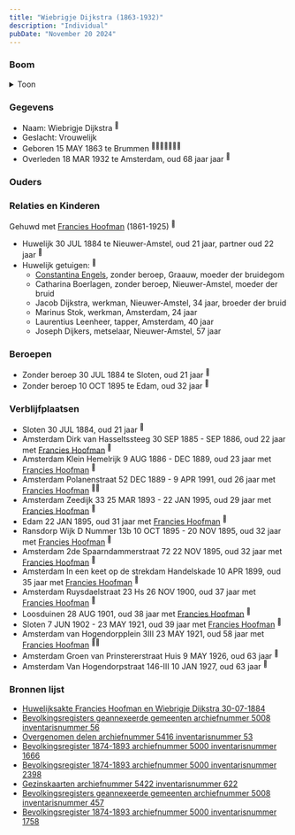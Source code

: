 ```yaml
---
title: "Wiebrigje Dijkstra (1863-1932)"
description: "Individual"
pubDate: "November 20 2024"
---
```


### Boom
<details><summary>Toon</summary>

![test](https://www.plantuml.com/plantuml/svg/XT9RQy8m50VmztoAWpxiIR3MpWiYMcTtOMDZECQU96sEDJONILAaYDzzKRlDlMnl8Jd_Stu9cLX7ZIkb8BRWQaiDbP3IhCYDBXMRQQ4DE4ELzKUe75bpXf1namayhr5kNGKIPOh6dhUiGuFQLLia5rqpGQs5FG60M1k6Ph7cMQ7Gsj58Kgx6OmZ9WP0hU3cDieIS8urtZgdX-GRXXcyAwpaDe1Rks-sWruNlT3E9v-4yz2FsAuw27M0qJ6bQBLFjdC3X6888dgOV4FIlGuXDAIMgYrfRb48igMBBp6XhK-rjnr3VXruX68GTcChZtHYLHsYjI_phP1mjt6czabHzsTgT4A0v3vCeYVymHV0yMnn90TmQIilT_wBUEJBeHBz0jMSqt25ZNEM-Ccp3mzkZxzxldbY9PqKzQ0gUhrs5GkYTfnr8_PIjLbr1Ql_F1fcWOlwRV080)
</details>

### Gegevens
- Naam: Wiebrigje Dijkstra <sup><a href="../s00248/" style="text-decoration:none" title="Overgenomen delen archiefnummer 5416 inventarisnummer 53">:link:</a></sup>
- Geslacht: Vrouwelijk
- Geboren 15 MAY 1863 te Brummen <sup><a href="../s00248/" style="text-decoration:none" title="Overgenomen delen archiefnummer 5416 inventarisnummer 53">:link:</a><a href="../s00251/" style="text-decoration:none" title="Huwelijksakte Francies Hoofman en Wiebrigje Dijkstra 30-07-1884 ">:link:</a><a href="../s00304/" style="text-decoration:none" title="Bevolkingsregisters geannexeerde gemeenten archiefnummer 5008 inventarisnummer 56">:link:</a><a href="../s00310/" style="text-decoration:none" title="Bevolkingsregister 1874-1893 archiefnummer 5000 inventarisnummer 2398">:link:</a><a href="../s00312/" style="text-decoration:none" title="Gezinskaarten archiefnummer 5422 inventarisnummer 622">:link:</a><a href="../s00313/" style="text-decoration:none" title="Bevolkingsregisters geannexeerde gemeenten archiefnummer 5008 inventarisnummer 457">:link:</a><a href="../s00314/" style="text-decoration:none" title="Bevolkingsregister 1874-1893 archiefnummer 5000 inventarisnummer 1758">:link:</a></sup>
- Overleden 18 MAR 1932 te Amsterdam, oud 68 jaar jaar <sup><a href="../s00312/" style="text-decoration:none" title="Gezinskaarten archiefnummer 5422 inventarisnummer 622">:link:</a></sup>

### Ouders

### Relaties en Kinderen

Gehuwd met [Francies Hoofman](../i00023/) (1861-1925) <sup><a href="../s00251/" style="text-decoration:none" title="Huwelijksakte Francies Hoofman en Wiebrigje Dijkstra 30-07-1884 ">:link:</a></sup>
- Huwelijk 30 JUL 1884 te Nieuwer-Amstel, oud 21 jaar, partner oud 22 jaar <sup><a href="../s00251/" style="text-decoration:none" title="Huwelijksakte Francies Hoofman en Wiebrigje Dijkstra 30-07-1884 ">:link:</a></sup>
- Huwelijk getuigen:  <sup><a href="../s00251/" style="text-decoration:none" title="Huwelijksakte Francies Hoofman en Wiebrigje Dijkstra 30-07-1884 ">:link:</a></sup>
  - [Constantina Engels](../i00014/), zonder beroep, Graauw, moeder der bruidegom
  - Catharina Boerlagen, zonder beroep, Nieuwer-Amstel, moeder der bruid
  - Jacob Dijkstra, werkman, Nieuwer-Amstel, 34 jaar, broeder der bruid
  - Marinus Stok, werkman, Amsterdam, 24 jaar
  - Laurentius Leenheer, tapper, Amsterdam, 40 jaar
  - Joseph Dijkers, metselaar, Nieuwer-Amstel, 57 jaar

### Beroepen
- Zonder beroep 30 JUL 1884 te Sloten, oud 21 jaar <sup><a href="../s00251/" style="text-decoration:none" title="Huwelijksakte Francies Hoofman en Wiebrigje Dijkstra 30-07-1884 ">:link:</a></sup>
- Zonder beroep 10 OCT 1895 te Edam, oud 32 jaar <sup><a href="../s00313/" style="text-decoration:none" title="Bevolkingsregisters geannexeerde gemeenten archiefnummer 5008 inventarisnummer 457">:link:</a></sup>

### Verblijfplaatsen
- Sloten  30 JUL 1884, oud 21 jaar  <sup><a href="../s00251/" style="text-decoration:none" title="Huwelijksakte Francies Hoofman en Wiebrigje Dijkstra 30-07-1884 ">:link:</a></sup>
- Amsterdam Dirk van Hasseltssteeg 30 SEP 1885 - SEP 1886, oud 22 jaar met [Francies Hoofman](../i00023/) <sup><a href="../s00309/" style="text-decoration:none" title="Bevolkingsregister 1874-1893 archiefnummer 5000 inventarisnummer 1666">:link:</a></sup>
- Amsterdam Klein Hemelrijk 9 AUG 1886 - DEC 1889, oud 23 jaar met [Francies Hoofman](../i00023/) <sup><a href="../s00312/" style="text-decoration:none" title="Gezinskaarten archiefnummer 5422 inventarisnummer 622">:link:</a></sup>
- Amsterdam Polanenstraat 52 DEC 1889 - 9 APR 1991, oud 26 jaar met [Francies Hoofman](../i00023/) <sup><a href="../s00248/" style="text-decoration:none" title="Overgenomen delen archiefnummer 5416 inventarisnummer 53">:link:</a><a href="../s00310/" style="text-decoration:none" title="Bevolkingsregister 1874-1893 archiefnummer 5000 inventarisnummer 2398">:link:</a></sup>
- Amsterdam Zeedijk 33 25 MAR 1893 - 22 JAN 1995, oud 29 jaar met [Francies Hoofman](../i00023/) <sup><a href="../s00248/" style="text-decoration:none" title="Overgenomen delen archiefnummer 5416 inventarisnummer 53">:link:</a></sup>
- Edam  22 JAN 1895, oud 31 jaar met [Francies Hoofman](../i00023/) <sup><a href="../s00248/" style="text-decoration:none" title="Overgenomen delen archiefnummer 5416 inventarisnummer 53">:link:</a></sup>
- Ransdorp Wijk D Nummer 13b 10 OCT 1895 - 20 NOV 1895, oud 32 jaar met [Francies Hoofman](../i00023/) <sup><a href="../s00313/" style="text-decoration:none" title="Bevolkingsregisters geannexeerde gemeenten archiefnummer 5008 inventarisnummer 457">:link:</a></sup>
- Amsterdam 2de Spaarndammerstraat 72 22 NOV 1895, oud 32 jaar met [Francies Hoofman](../i00023/) <sup><a href="../s00248/" style="text-decoration:none" title="Overgenomen delen archiefnummer 5416 inventarisnummer 53">:link:</a></sup>
- Amsterdam In een keet op de strekdam Handelskade 10 APR 1899, oud 35 jaar met [Francies Hoofman](../i00023/) <sup><a href="../s00248/" style="text-decoration:none" title="Overgenomen delen archiefnummer 5416 inventarisnummer 53">:link:</a></sup>
- Amsterdam Ruysdaelstraat 23 Hs 26 NOV 1900, oud 37 jaar met [Francies Hoofman](../i00023/) <sup><a href="../s00248/" style="text-decoration:none" title="Overgenomen delen archiefnummer 5416 inventarisnummer 53">:link:</a></sup>
- Loosduinen  28 AUG 1901, oud 38 jaar met [Francies Hoofman](../i00023/) <sup><a href="../s00248/" style="text-decoration:none" title="Overgenomen delen archiefnummer 5416 inventarisnummer 53">:link:</a></sup>
- Sloten  7 JUN 1902 - 23 MAY 1921, oud 39 jaar met [Francies Hoofman](../i00023/) <sup><a href="../s00304/" style="text-decoration:none" title="Bevolkingsregisters geannexeerde gemeenten archiefnummer 5008 inventarisnummer 56">:link:</a></sup>
- Amsterdam van Hogendorpplein 3III 23 MAY 1921, oud 58 jaar met [Francies Hoofman](../i00023/) <sup><a href="../s00304/" style="text-decoration:none" title="Bevolkingsregisters geannexeerde gemeenten archiefnummer 5008 inventarisnummer 56">:link:</a><a href="../s00312/" style="text-decoration:none" title="Gezinskaarten archiefnummer 5422 inventarisnummer 622">:link:</a></sup>
- Amsterdam Groen van Prinstererstraat Huis 9 MAY 1926, oud 63 jaar  <sup><a href="../s00312/" style="text-decoration:none" title="Gezinskaarten archiefnummer 5422 inventarisnummer 622">:link:</a></sup>
- Amsterdam Van Hogendorpstraat 146-III 10 JAN 1927, oud 63 jaar  <sup><a href="../s00312/" style="text-decoration:none" title="Gezinskaarten archiefnummer 5422 inventarisnummer 622">:link:</a></sup>

### Bronnen lijst
- [Huwelijksakte Francies Hoofman en Wiebrigje Dijkstra 30-07-1884 ](../s00251/)
- [Bevolkingsregisters geannexeerde gemeenten archiefnummer 5008 inventarisnummer 56](../s00304/)
- [Overgenomen delen archiefnummer 5416 inventarisnummer 53](../s00248/)
- [Bevolkingsregister 1874-1893 archiefnummer 5000 inventarisnummer 1666](../s00309/)
- [Bevolkingsregister 1874-1893 archiefnummer 5000 inventarisnummer 2398](../s00310/)
- [Gezinskaarten archiefnummer 5422 inventarisnummer 622](../s00312/)
- [Bevolkingsregisters geannexeerde gemeenten archiefnummer 5008 inventarisnummer 457](../s00313/)
- [Bevolkingsregister 1874-1893 archiefnummer 5000 inventarisnummer 1758](../s00314/)
